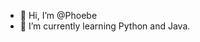 - 👋 Hi, I’m @Phoebe
- 🌱 I’m currently learning Python and Java.

<!---
PhobeWu/PhobeWu is a ✨ special ✨ repository because its `README.md` (this file) appears on your GitHub profile.
You can click the Preview link to take a look at your changes.
--->
